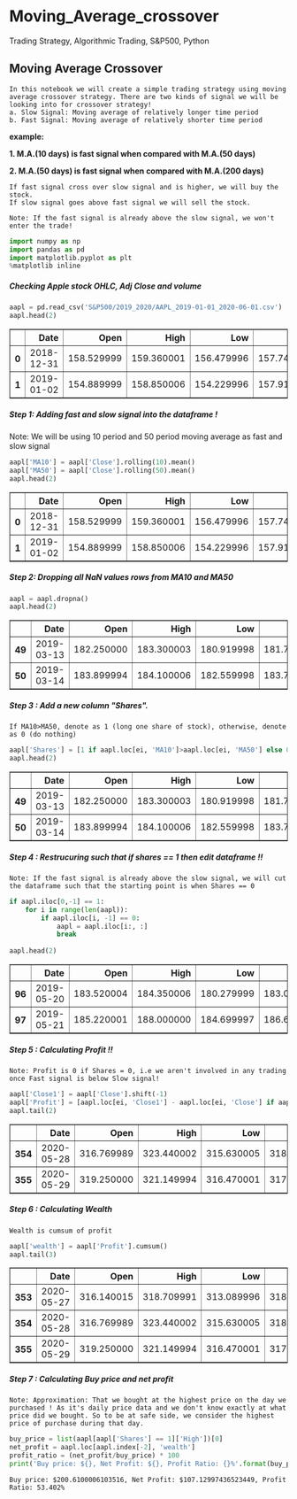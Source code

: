 # Moving_Average_crossover
Trading Strategy, Algorithmic Trading, S&amp;P500, Python



## Moving Average Crossover

    In this notebook we will create a simple trading strategy using moving average crossover strategy. There are two kinds of signal we will be looking into for crossover strategy!
    a. Slow Signal: Moving average of relatively longer time period
    b. Fast Signal: Moving average of relatively shorter time period
    
**example:**

__1. M.A.(10 days) is fast signal when compared with M.A.(50 days)__

__2. M.A.(50 days) is fast signal when compared with M.A.(200 days)__   

        
    If fast signal cross over slow signal and is higher, we will buy the stock.
    If slow signal goes above fast signal we will sell the stock. 
    
    Note: If the fast signal is already above the slow signal, we won't enter the trade!


```python
import numpy as np
import pandas as pd
import matplotlib.pyplot as plt
%matplotlib inline
```

##### Checking Apple stock OHLC, Adj Close and volume 


```python
aapl = pd.read_csv('S&P500/2019_2020/AAPL_2019-01-01_2020-06-01.csv')
aapl.head(2)
```




<div>
<style scoped>
    .dataframe tbody tr th:only-of-type {
        vertical-align: middle;
    }

    .dataframe tbody tr th {
        vertical-align: top;
    }

    .dataframe thead th {
        text-align: right;
    }
</style>
<table border="1" class="dataframe">
  <thead>
    <tr style="text-align: right;">
      <th></th>
      <th>Date</th>
      <th>Open</th>
      <th>High</th>
      <th>Low</th>
      <th>Close</th>
      <th>Adj Close</th>
      <th>Volume</th>
    </tr>
  </thead>
  <tbody>
    <tr>
      <th>0</th>
      <td>2018-12-31</td>
      <td>158.529999</td>
      <td>159.360001</td>
      <td>156.479996</td>
      <td>157.740005</td>
      <td>154.618546</td>
      <td>35003500</td>
    </tr>
    <tr>
      <th>1</th>
      <td>2019-01-02</td>
      <td>154.889999</td>
      <td>158.850006</td>
      <td>154.229996</td>
      <td>157.919998</td>
      <td>154.794983</td>
      <td>37039700</td>
    </tr>
  </tbody>
</table>
</div>



##### Step 1: Adding fast and slow signal into the dataframe !


Note: We will be using 10 period and 50 period moving average as fast and slow signal


```python
aapl['MA10'] = aapl['Close'].rolling(10).mean()
aapl['MA50'] = aapl['Close'].rolling(50).mean()
aapl.head(2)
```




<div>
<style scoped>
    .dataframe tbody tr th:only-of-type {
        vertical-align: middle;
    }

    .dataframe tbody tr th {
        vertical-align: top;
    }

    .dataframe thead th {
        text-align: right;
    }
</style>
<table border="1" class="dataframe">
  <thead>
    <tr style="text-align: right;">
      <th></th>
      <th>Date</th>
      <th>Open</th>
      <th>High</th>
      <th>Low</th>
      <th>Close</th>
      <th>Adj Close</th>
      <th>Volume</th>
      <th>MA10</th>
      <th>MA50</th>
    </tr>
  </thead>
  <tbody>
    <tr>
      <th>0</th>
      <td>2018-12-31</td>
      <td>158.529999</td>
      <td>159.360001</td>
      <td>156.479996</td>
      <td>157.740005</td>
      <td>154.618546</td>
      <td>35003500</td>
      <td>NaN</td>
      <td>NaN</td>
    </tr>
    <tr>
      <th>1</th>
      <td>2019-01-02</td>
      <td>154.889999</td>
      <td>158.850006</td>
      <td>154.229996</td>
      <td>157.919998</td>
      <td>154.794983</td>
      <td>37039700</td>
      <td>NaN</td>
      <td>NaN</td>
    </tr>
  </tbody>
</table>
</div>



##### Step 2: Dropping all NaN values rows from MA10 and MA50


```python
aapl = aapl.dropna()
aapl.head(2)
```




<div>
<style scoped>
    .dataframe tbody tr th:only-of-type {
        vertical-align: middle;
    }

    .dataframe tbody tr th {
        vertical-align: top;
    }

    .dataframe thead th {
        text-align: right;
    }
</style>
<table border="1" class="dataframe">
  <thead>
    <tr style="text-align: right;">
      <th></th>
      <th>Date</th>
      <th>Open</th>
      <th>High</th>
      <th>Low</th>
      <th>Close</th>
      <th>Adj Close</th>
      <th>Volume</th>
      <th>MA10</th>
      <th>MA50</th>
    </tr>
  </thead>
  <tbody>
    <tr>
      <th>49</th>
      <td>2019-03-13</td>
      <td>182.250000</td>
      <td>183.300003</td>
      <td>180.919998</td>
      <td>181.710007</td>
      <td>178.878098</td>
      <td>31032500</td>
      <td>176.095001</td>
      <td>164.9172</td>
    </tr>
    <tr>
      <th>50</th>
      <td>2019-03-14</td>
      <td>183.899994</td>
      <td>184.100006</td>
      <td>182.559998</td>
      <td>183.729996</td>
      <td>180.866608</td>
      <td>23579500</td>
      <td>177.153001</td>
      <td>165.4370</td>
    </tr>
  </tbody>
</table>
</div>



##### Step 3 : Add a new column "Shares".

    If MA10>MA50, denote as 1 (long one share of stock), otherwise, denote as 0 (do nothing)


```python
aapl['Shares'] = [1 if aapl.loc[ei, 'MA10']>aapl.loc[ei, 'MA50'] else 0 for ei in aapl.index]
aapl.head(2)
```




<div>
<style scoped>
    .dataframe tbody tr th:only-of-type {
        vertical-align: middle;
    }

    .dataframe tbody tr th {
        vertical-align: top;
    }

    .dataframe thead th {
        text-align: right;
    }
</style>
<table border="1" class="dataframe">
  <thead>
    <tr style="text-align: right;">
      <th></th>
      <th>Date</th>
      <th>Open</th>
      <th>High</th>
      <th>Low</th>
      <th>Close</th>
      <th>Adj Close</th>
      <th>Volume</th>
      <th>MA10</th>
      <th>MA50</th>
      <th>Shares</th>
    </tr>
  </thead>
  <tbody>
    <tr>
      <th>49</th>
      <td>2019-03-13</td>
      <td>182.250000</td>
      <td>183.300003</td>
      <td>180.919998</td>
      <td>181.710007</td>
      <td>178.878098</td>
      <td>31032500</td>
      <td>176.095001</td>
      <td>164.9172</td>
      <td>1</td>
    </tr>
    <tr>
      <th>50</th>
      <td>2019-03-14</td>
      <td>183.899994</td>
      <td>184.100006</td>
      <td>182.559998</td>
      <td>183.729996</td>
      <td>180.866608</td>
      <td>23579500</td>
      <td>177.153001</td>
      <td>165.4370</td>
      <td>1</td>
    </tr>
  </tbody>
</table>
</div>



##### Step 4 : Restrucuring such that if shares == 1 then edit dataframe !!
    
    Note: If the fast signal is already above the slow signal, we will cut the dataframe such that the starting point is when Shares == 0


```python
if aapl.iloc[0,-1] == 1:
    for i in range(len(aapl)):
        if aapl.iloc[i, -1] == 0:
            aapl = aapl.iloc[i:, :]
            break
            
aapl.head(2)
```




<div>
<style scoped>
    .dataframe tbody tr th:only-of-type {
        vertical-align: middle;
    }

    .dataframe tbody tr th {
        vertical-align: top;
    }

    .dataframe thead th {
        text-align: right;
    }
</style>
<table border="1" class="dataframe">
  <thead>
    <tr style="text-align: right;">
      <th></th>
      <th>Date</th>
      <th>Open</th>
      <th>High</th>
      <th>Low</th>
      <th>Close</th>
      <th>Adj Close</th>
      <th>Volume</th>
      <th>MA10</th>
      <th>MA50</th>
      <th>Shares</th>
    </tr>
  </thead>
  <tbody>
    <tr>
      <th>96</th>
      <td>2019-05-20</td>
      <td>183.520004</td>
      <td>184.350006</td>
      <td>180.279999</td>
      <td>183.089996</td>
      <td>180.930695</td>
      <td>38612300</td>
      <td>193.112999</td>
      <td>195.6952</td>
      <td>0</td>
    </tr>
    <tr>
      <th>97</th>
      <td>2019-05-21</td>
      <td>185.220001</td>
      <td>188.000000</td>
      <td>184.699997</td>
      <td>186.600006</td>
      <td>184.399307</td>
      <td>28364800</td>
      <td>191.487000</td>
      <td>195.8492</td>
      <td>0</td>
    </tr>
  </tbody>
</table>
</div>



##### Step 5 : Calculating Profit !!
    Note: Profit is 0 if Shares = 0, i.e we aren't involved in any trading once Fast signal is below Slow signal!


```python
aapl['Close1'] = aapl['Close'].shift(-1)
aapl['Profit'] = [aapl.loc[ei, 'Close1'] - aapl.loc[ei, 'Close'] if aapl.loc[ei, 'Shares']==1 else 0 for ei in aapl.index]
aapl.tail(2)
```




<div>
<style scoped>
    .dataframe tbody tr th:only-of-type {
        vertical-align: middle;
    }

    .dataframe tbody tr th {
        vertical-align: top;
    }

    .dataframe thead th {
        text-align: right;
    }
</style>
<table border="1" class="dataframe">
  <thead>
    <tr style="text-align: right;">
      <th></th>
      <th>Date</th>
      <th>Open</th>
      <th>High</th>
      <th>Low</th>
      <th>Close</th>
      <th>Adj Close</th>
      <th>Volume</th>
      <th>MA10</th>
      <th>MA50</th>
      <th>Shares</th>
      <th>Close1</th>
      <th>Profit</th>
    </tr>
  </thead>
  <tbody>
    <tr>
      <th>354</th>
      <td>2020-05-28</td>
      <td>316.769989</td>
      <td>323.440002</td>
      <td>315.630005</td>
      <td>318.250000</td>
      <td>318.250000</td>
      <td>33390200</td>
      <td>315.341003</td>
      <td>281.0924</td>
      <td>1</td>
      <td>317.940002</td>
      <td>-0.309998</td>
    </tr>
    <tr>
      <th>355</th>
      <td>2020-05-29</td>
      <td>319.250000</td>
      <td>321.149994</td>
      <td>316.470001</td>
      <td>317.940002</td>
      <td>317.940002</td>
      <td>38399500</td>
      <td>316.181003</td>
      <td>282.5178</td>
      <td>1</td>
      <td>NaN</td>
      <td>NaN</td>
    </tr>
  </tbody>
</table>
</div>



##### Step 6 : Calculating Wealth
    Wealth is cumsum of profit


```python
aapl['wealth'] = aapl['Profit'].cumsum()
aapl.tail(3)
```




<div>
<style scoped>
    .dataframe tbody tr th:only-of-type {
        vertical-align: middle;
    }

    .dataframe tbody tr th {
        vertical-align: top;
    }

    .dataframe thead th {
        text-align: right;
    }
</style>
<table border="1" class="dataframe">
  <thead>
    <tr style="text-align: right;">
      <th></th>
      <th>Date</th>
      <th>Open</th>
      <th>High</th>
      <th>Low</th>
      <th>Close</th>
      <th>Adj Close</th>
      <th>Volume</th>
      <th>MA10</th>
      <th>MA50</th>
      <th>Shares</th>
      <th>Close1</th>
      <th>Profit</th>
      <th>wealth</th>
    </tr>
  </thead>
  <tbody>
    <tr>
      <th>353</th>
      <td>2020-05-27</td>
      <td>316.140015</td>
      <td>318.709991</td>
      <td>313.089996</td>
      <td>318.109985</td>
      <td>318.109985</td>
      <td>28236300</td>
      <td>314.281003</td>
      <td>279.7846</td>
      <td>1</td>
      <td>318.250000</td>
      <td>0.140015</td>
      <td>107.439972</td>
    </tr>
    <tr>
      <th>354</th>
      <td>2020-05-28</td>
      <td>316.769989</td>
      <td>323.440002</td>
      <td>315.630005</td>
      <td>318.250000</td>
      <td>318.250000</td>
      <td>33390200</td>
      <td>315.341003</td>
      <td>281.0924</td>
      <td>1</td>
      <td>317.940002</td>
      <td>-0.309998</td>
      <td>107.129974</td>
    </tr>
    <tr>
      <th>355</th>
      <td>2020-05-29</td>
      <td>319.250000</td>
      <td>321.149994</td>
      <td>316.470001</td>
      <td>317.940002</td>
      <td>317.940002</td>
      <td>38399500</td>
      <td>316.181003</td>
      <td>282.5178</td>
      <td>1</td>
      <td>NaN</td>
      <td>NaN</td>
      <td>NaN</td>
    </tr>
  </tbody>
</table>
</div>



##### Step 7 : Calculating Buy price and net profit
    Note: Approximation: That we bought at the highest price on the day we purchased ! As it's daily price data and we don't know exactly at what price did we bought. So to be at safe side, we consider the highest price of purchase during that day. 


```python
buy_price = list(aapl[aapl['Shares'] == 1]['High'])[0]
net_profit = aapl.loc[aapl.index[-2], 'wealth']
profit_ratio = (net_profit/buy_price) * 100
print('Buy price: ${}, Net Profit: ${}, Profit Ratio: {}%'.format(buy_price, net_profit, round(profit_ratio, 3)))

```

    Buy price: $200.6100006103516, Net Profit: $107.12997436523449, Profit Ratio: 53.402%
    


